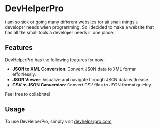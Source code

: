 # DevHelperPro

I am so sick of going many different websites for all small things a developer needs when programming. 
So i decided to make a website that has all the small tools a developer needs in one place.



## Features

DevHelperPro has the following features for now:

- **JSON to XML Conversion**: Convert JSON data to XML format effortlessly.
- **JSON Viewer**: Visualize and navigate through JSON data with ease.
- **CSV to JSON Conversion**: Convert CSV files to JSON format quickly.

Feel free to collabrate!

## Usage

To use DevHelperPro, simply visit [devhelperpro.com](https://www.devhelperpro.com/) 

